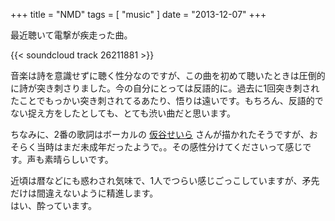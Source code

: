 +++
title = "NMD"
tags = [ "music" ]
date = "2013-12-07"
+++

最近聴いて電撃が疾走った曲。

{{< soundcloud track 26211881 >}}

<!--more-->

音楽は詩を意識せずに聴く性分なのですが、この曲を初めて聴いたときは圧倒的に詩が突き刺さりました。今の自分にとっては反語的に。過去に1回突き刺されたことでもっかい突き刺されてるあたり、悟りは遠いです。もちろん、反語的でない捉え方をしたとしても、とても渋い曲だと思います。

ちなみに、2番の歌詞はボーカルの [仮谷せいら](https://twitter.com/usamelo_16) さんが描かれたそうですが、おそらく当時はまだ未成年だったようで。。その感性分けてくださいって感じです。声も素晴らしいです。

近頃は暦などにも惑わされ気味で、1人でつらい感じごっこしていますが、矛先だけは間違えないように精進します。  
はい、酔っています。

